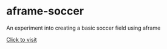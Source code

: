 # aframe-soccer
An experiment into creating a basic soccer field using aframe

[Click to visit](https://arbdt.github.io/aframe-soccer/index.html)
